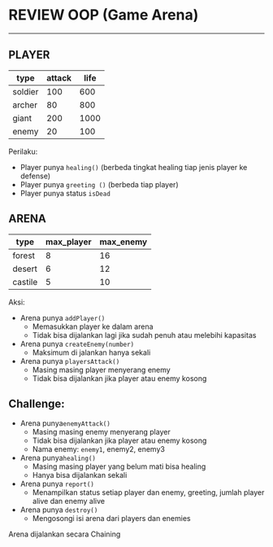 # REVIEW OOP (Game Arena)

------

## PLAYER

| type    | attack | life |
| ------- | ------ | ---- |
| soldier | 100    | 600  |
| archer  | 80     | 800  |
| giant   | 200    | 1000 |
| enemy   | 20     | 100  |

Perilaku: 

- Player punya `healing()` (berbeda tingkat healing tiap jenis player ke defense)
- Player punya `greeting ()` (berbeda tiap player)
- Player punya status `isDead`

## ARENA

| type    | max_player | max_enemy |
| ------- | ---------- | --------- |
| forest  | 8          | 16        |
| desert  | 6          | 12        |
| castile | 5          | 10        |

Aksi: 

- Arena punya `addPlayer()` 
  - Memasukkan player ke dalam arena
  - Tidak bisa dijalankan lagi jika sudah penuh atau melebihi kapasitas
- Arena punya `createEnemy(number)` 
  - Maksimum di jalankan hanya sekali
- Arena punya `playersAttack()`
  - Masing masing player menyerang enemy
  - Tidak bisa dijalankan jika player atau enemy kosong

## Challenge:

- Arena punya`enemyAttack()` 
  - Masing masing enemy menyerang player
  - Tidak bisa dijalankan jika player atau enemy kosong
  - Nama enemy: `enemy1`, enemy2, enemy3
- Arena punya`healing()` 
  - Masing masing player yang belum mati bisa healing
  - Hanya bisa dijalankan sekali
- Arena punya `report()` 
  - Menampilkan status setiap player dan enemy, greeting, jumlah player alive dan enemy alive
- Arena punya `destroy()`
  - Mengosongi isi arena dari players dan enemies

Arena dijalankan secara Chaining

 



